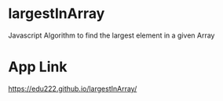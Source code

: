 # largestInArray
Javascript Algorithm to find the largest element in a given Array
# App Link
https://edu222.github.io/largestInArray/

